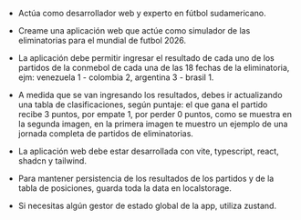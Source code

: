 - Actúa como desarrollador web y experto en fútbol sudamericano.

- Creame una aplicación web que actúe como simulador de las eliminatorias para el mundial de futbol 2026.

- La aplicación debe permitir ingresar el resultado de cada uno de los partidos de la conmebol de cada una de las 18 fechas de la eliminatoria, ejm: venezuela 1 - colombia 2, argentina 3 - brasil 1.

- A medida que se van ingresando los resultados, debes ir actualizando una tabla de clasificaciones, según puntaje: el que gana el partido recibe 3 puntos, por empate 1, por perder 0 puntos, como se muestra en la segunda imagen, en la primera imagen te muestro un ejemplo de una jornada completa de partidos de eliminatorias.

- La aplicación web debe estar desarrollada con vite, typescript, react, shadcn y tailwind.

- Para mantener persistencia de los resultados de los partidos y de la tabla de posiciones, guarda toda la data en localstorage.

- Si necesitas algún gestor de estado global de la app, utiliza zustand.
